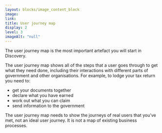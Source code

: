 ```yaml
---
layout: blocks/image_content_block
image: 
link: 
title: User journey map
display: 2
level: 3
imageAlt: "null"
---
```


The user journey map is the most important artefact you will start in Discovery.

The user journey map shows all of the steps that a user goes through to get what they need done, including their interactions with different parts of government and other organisations. For example, to lodge your tax return you need to:
- get your documents together
- declare what you have earned
- work out what you can claim
- send information to the government

The user journey map needs to show the journeys of real users that you’ve met, not an ideal user journey. It is not a map of existing business processes. 

